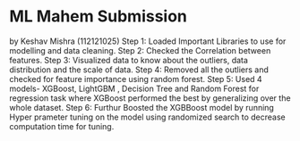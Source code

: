 # ML Mahem Submission
by Keshav Mishra (112121025)
Step 1: Loaded Important Libraries to use for modelling and data cleaning.
Step 2: Checked the Correlation between features.
Step 3: Visualized data to know about the outliers, data distribution and the scale of data.
Step 4: Removed all the outliers and checked for feature importance using random forest.
Step 5: Used 4 models- XGBoost, LightGBM , Decision Tree and Random Forest for regression task where XGBoost performed the best by generalizing over the whole dataset.
Step 6: Furthur Boosted the XGBBoost model by running Hyper prameter tuning on the model using randomized search to decrease computation time for tuning.
